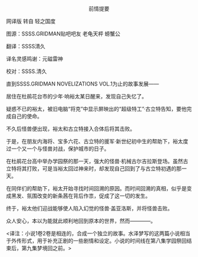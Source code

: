 <p align="center">前情提要</p>

网译版 转自 轻之国度

图源：SSSS.GRIDMAN贴吧吧友 老龟天枰 螃蟹公

翻译：SSSS清久

译名灵感鸣谢：元磁雷神

校对：SSSS.清久

直到SSSS.GRIDMAN NOVELIZATIONS VOL.1为止的故事发展——

居住在杜鹃花台市的少年·响裕太某日醒来，发现自己失忆了。

疑惑不已的裕太，被旧电脑“将克”中显示屏映出的“超级特工”·古立特告知，要他完成自己的使命。

不久后怪兽便出现，裕太和古立特接入合体后将其击败。

于是，在朋友内海将、宝多六花、古立特的援军·新世纪初中生的帮助下，裕太度过一个又一个与怪兽对战，保护城市的日子。

在杜鹃花台高中举办学园祭的那一天，强大的怪兽·机械古尔吉拉斯登场。虽然古立特将其打败，可是当裕太回过神来时，却发现自己回到了与古立特初遇的那一天。

在同伴们的帮助下，裕太开始寻找时间回溯的原因。而时间回溯的真相，似乎是变成黑发、氛围改变的新条茜在背后作祟，促成了这一切的发生。

终于，裕太他们迎战能够使人陷入幻觉的怪兽·盖亚洛斯，并将怪兽击败。

众人安心，本以为能就此顺利地回到原本的世界，然而————。

<译注：小说1卷2卷是相连的，合成一个独立的故事。水泽梦写的这两篇小说相当于外传形式，用于补充正剧的一些剧情和设定。小说的时间线在第八集学园祭回结束后，第九集梦境回之前。>


